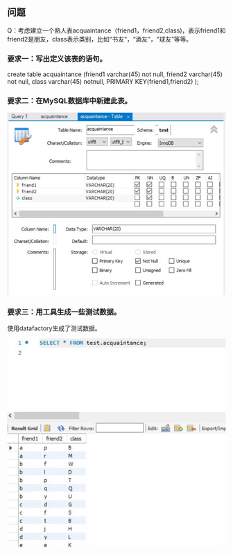 ## 问题

Q：考虑建立一个熟人表acquaintance（friend1，friend2,class)，表示friend1和friend2是朋友，class表示类别，比如“书友”，“酒友”，“球友”等等。
 
### 要求一：写出定义该表的语句。

create table acquaintance
(friend1 varchar(45) not null,
friend2 varchar(45) not null,
class varchar(45) notnull,
PRIMARY KEY(friend1,friend2)
);

### 要求二：在MySQL数据库中新建此表。

![create_table](https://github.com/Sarah6667/Data-Base/blob/master/images/create_table.jpg)

### 要求三：用工具生成一些测试数据。

使用datafactory生成了测试数据。

![produce_data](https://github.com/Sarah6667/Data-Base/blob/master/images/produce_d.jpg)

